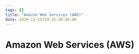 ```yaml
---
tags: []
title: "Amazon Web Services (AWS)"
date: 2020-11-15T19:22:30-04:00
---
```


# Amazon Web Services (AWS)
